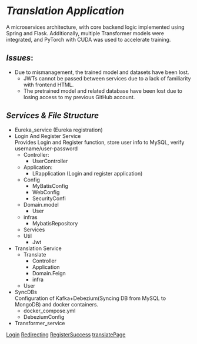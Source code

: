 # _Translation Application_
A microservices architecture, with core backend logic implemented using Spring
and Flask. Additionally, multiple Transformer models were integrated, and
PyTorch with CUDA was used to accelerate training.

## _Issues_:
* Due to mismanagement, the trained model and datasets have been lost.
    * JWTs cannot be passed between services due to a lack of familiarity with frontend HTML.
    * The pretrained model and related database have been lost due to losing access to my previous GitHub account.



## _Services & File Structure_
* Eureka_service (Eureka registration)
* Login And Register Service   
    Provides Login and Register function, store user info to MySQL, verify username/user-password
  *  Controller:   
     * UserController
  * Application:
     * LRapplication (Login and register application)
  * Config
     * MyBatisConfig
     * WebConfig
     * SecurityConfi
  * Domain.model
     * User 
  * infras
     * MybatisRepository 
  * Services
  * Util
    * Jwt
* Translation Service
    * Translate 
      * Controller 
      * Application
      * Domain.Feign
      * infra
    * User
* SyncDBs  
Configuration of Kafka+Debezium(Syncing DB from MySQL to MongoDB) and docker containers.
  * docker_compose.yml
  * DebeziumConfig
* Transformer_service 

[Login](login.pdf) 
[Redirecting](Redirecting.pdf)
[RegisterSuccess](RegisterSuccess.pdf)
[translatePage](translatePage.pdf)


